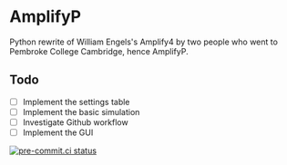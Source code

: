 # AmplifyP
Python rewrite of  William Engels's Amplify4 by two people who went to Pembroke
College Cambridge, hence AmplifyP.

## Todo
- [ ] Implement the settings table
- [ ] Implement the basic simulation
- [ ] Investigate Github workflow
- [ ] Implement the GUI

[![pre-commit.ci status](https://results.pre-commit.ci/badge/github/fangfufu/AmplifyP/master.svg)](https://results.pre-commit.ci/latest/github/fangfufu/AmplifyP/master)
